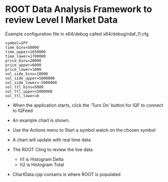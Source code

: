 # ROOT Data Analysis Framework to review Level I Market Data

Example configuration file in x64/debug called x64/debug/rdaf_l1.cfg
```
symbol=SPY
time_bins=50000
time_upper=1650000
time_lower=1700000
price_bins=20000
price_upper=6000
price_lower=1000
vol_side_bins=10000
vol_side_upper=5000000
vol_side_lower=-5000000
vol_ttl_bins=5000
vol_ttl_upper=5000000
vol_ttl_lower=0
```

* When the application starts, click the 'Turn On' button for IQF to connect to IQFeed
* An example chart is shown.
* Use the Actions menu to Start a symbol watch on the chosen symbol
* A chart will update with real time data
* The ROOT Cling to review the live data
  * h1 is Histogram Delta
  * h2 is Histogram Total

* ChartData.cpp contains is where ROOT is populated

